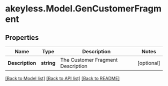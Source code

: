 # akeyless.Model.GenCustomerFragment

## Properties

Name | Type | Description | Notes
------------ | ------------- | ------------- | -------------
**Description** | **string** | The Customer Fragment Description | [optional] 

[[Back to Model list]](../README.md#documentation-for-models) [[Back to API list]](../README.md#documentation-for-api-endpoints) [[Back to README]](../README.md)

